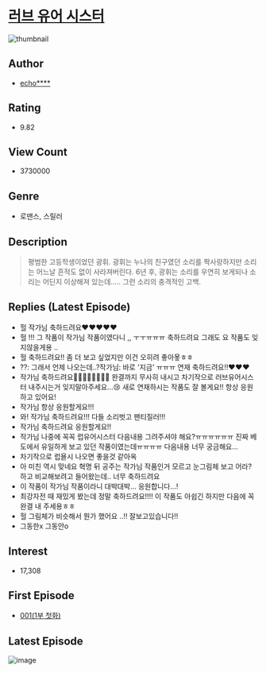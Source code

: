 # [러브 유어 시스터](https://comic.naver.com/bestChallenge/list?titleId=736660)
![thumbnail](https://image-comic.pstatic.net/user_contents_data/challenge_comic/2021/04/02/329229/thumbnail_202x1642d330272_1040_49fe_be5b_a67983e4e1f4_00000807.JPEG)

## Author
- [echo****](https://comic.naver.com/artistTitle?id=329229)

## Rating
- 9.82

## View Count
- 3730000

## Genre
- 로맨스, 스릴러

## Description
> 평범한 고등학생이었던 광휘. 광휘는 누나의 친구였던 소리를 짝사랑하지만 소리는 어느날 흔적도 없이 사라져버린다. 6년 후, 광휘는 소리를 우연히 보게되나 소리는 어딘지 이상해져 있는데..... 그런 소리의 충격적인 고백.

## Replies (Latest Episode)
- 헐 작가님 축하드려요❤️❤️❤️❤️❤️
- 헐 !!! 그 작품이 작가님 작품이였다니 ,, ㅜㅜㅠㅠㅠ 축하드려요 그래도 요 작품도 잊지않을게용 ..
- 헐 축하드려요!! 좀 더 보고 싶었지만 이건 오히려 좋아욯ㅎㅎ
- ??: 그래서 언제 나오는데..?작가님: 바로 '지금' ㅠㅠㅠ 연재 축하드려요!!❤❤❤
- 작가님 축하드려요🎉🎉🎉🎉🎉🎉🎉🎉 완결까지 무사히 내시고 차기작으로 러브유어시스터 내주시는거 잊지말아주세요...😢 새로 연재하시는 작품도 잘 볼게요!! 항상 응원하고 있어요!
- 작가님 항상 응원할게요!!!
- 와! 작가님 축하드려요!!! 다들 소리벗고 팬티질러!!!
- 작가님 축하드려요 응원할게요!!
- 작가님 나중에 꼭꼭 럽유어시스터 다음내용 그려주셔야 해요?ㅠㅠㅠㅠㅠㅠ 진짜 베도에서 유일하게 보고 있던 작품이였는데ㅠㅠㅠㅠ 다음내용 너무 궁금해요...
- 차기작으로 럽욜시 나오면 좋을것 같아옥
- 아 미친 역시 맞네요 혁명 뒤 공주는 작가님 작품인거 모르고 눈그림체 보고 어라? 하고 비교해보려고 들어왔는데.. 너무 축하드려요
- 이 작품이 작가님 작품이라니 대박대박... 응원합니다...!
- 최강자전 때 재밌게 봤는데 정말 축하드려요!!!! 이 작품도 아쉽긴 하지만 다음에 꼭 완결 내 주세용ㅎㅎ
- 헐 그림체가 비슷해서 뭔가 했어요 ..!! 잘보고있습니다!!
- 그동한x 그동안o

## Interest
- 17,308

## First Episode
- [001(1부 첫화)](https://comic.naver.com/bestChallenge/detail?titleId=736660&no=1)

## Latest Episode
![image](https://image-comic.pstatic.net/user_contents_data/challenge_comic/2021/12/21/329229/upload_3904679383816954676.jpeg)
